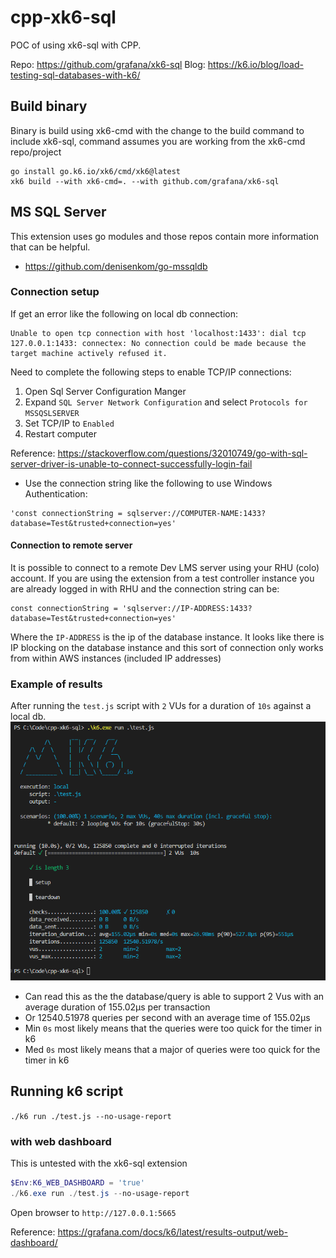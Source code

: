 # cpp-xk6-sql 
POC of using xk6-sql with CPP.

Repo: https://github.com/grafana/xk6-sql
Blog: https://k6.io/blog/load-testing-sql-databases-with-k6/

## Build binary
Binary is build using xk6-cmd with the change to the build command to include xk6-sql, command assumes you are working from the xk6-cmd repo/project
```
go install go.k6.io/xk6/cmd/xk6@latest
xk6 build --with xk6-cmd=. --with github.com/grafana/xk6-sql
```

## MS SQL Server
This extension uses go modules and those repos contain more information that can be helpful.
- https://github.com/denisenkom/go-mssqldb

### Connection setup
If get an error like the following on local db connection: 
```
Unable to open tcp connection with host 'localhost:1433': dial tcp 127.0.0.1:1433: connectex: No connection could be made because the target machine actively refused it.
```
Need to complete the following steps to enable TCP/IP connections:
1. Open Sql Server Configuration Manger
2. Expand `SQL Server Network Configuration` and select `Protocols for MSSQSLSERVER`
3. Set TCP/IP to `Enabled`
4. Restart computer

Reference: https://stackoverflow.com/questions/32010749/go-with-sql-server-driver-is-unable-to-connect-successfully-login-fail

- Use the connection string like the following to use Windows Authentication:
```
'const connectionString = sqlserver://COMPUTER-NAME:1433?database=Test&trusted+connection=yes'
```

#### Connection to remote server
It is possible to connect to a remote Dev LMS server using your RHU (colo) account. If you are using the extension from a test controller instance you are already logged in with RHU and the connection string can be:
```
const connectionString = 'sqlserver://IP-ADDRESS:1433?database=Test&trusted+connection=yes'
```
Where the `IP-ADDRESS` is the ip of the database instance. It looks like there is IP blocking on the database instance and this sort of connection only works from within AWS instances (included IP addresses)

### Example of results
After running the `test.js` script with `2` VUs for a duration of `10s` against a local db.
![results](./assests/results.png)
- Can read this as the the database/query is able to support 2 Vus with an average duration of 155.02µs per transaction
- Or 12540.51978 queries per second with an average time of 155.02µs
- Min `0s` most likely means that the queries were too quick for the timer in k6
- Med `0s` most likely means that a major of queries were too quick for the timer in k6

## Running k6 script
 `./k6 run ./test.js --no-usage-report`

### with web dashboard
This is untested with the xk6-sql extension
``` powershell
$Env:K6_WEB_DASHBOARD = 'true'
./k6.exe run ./test.js --no-usage-report
```

Open browser to  `http://127.0.0.1:5665`

Reference: https://grafana.com/docs/k6/latest/results-output/web-dashboard/